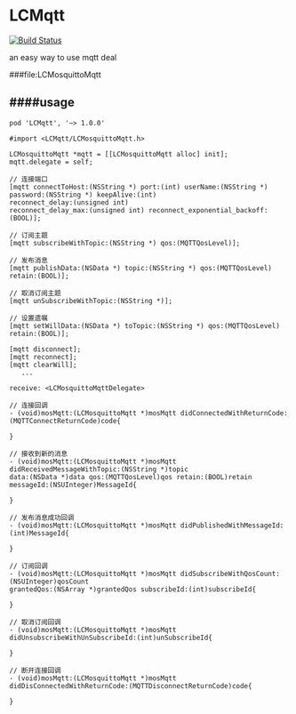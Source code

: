 # LCMqtt


[![Build Status](https://travis-ci.org/ibireme/YYKit.svg?branch=master)](https://travis-ci.org/ibireme/YYKit)

an easy way to use mqtt deal

###file:LCMosquittoMqtt 

####usage
-
```
pod 'LCMqtt', '~> 1.0.0'

```

```
#import <LCMqtt/LCMosquittoMqtt.h>

LCMosquittoMqtt *mqtt = [[LCMosquittoMqtt alloc] init];
mqtt.delegate = self;
```
```
// 连接端口
[mqtt connectToHost:(NSString *) port:(int) userName:(NSString *) 
password:(NSString *) keepAlive:(int) 
reconnect_delay:(unsigned int) 
reconnect_delay_max:(unsigned int) reconnect_exponential_backoff:(BOOL)];
```
```
// 订阅主题
[mqtt subscribeWithTopic:(NSString *) qos:(MQTTQosLevel)];
```
```
// 发布消息
[mqtt publishData:(NSData *) topic:(NSString *) qos:(MQTTQosLevel) retain:(BOOL)];
```

```
// 取消订阅主题
[mqtt unSubscribeWithTopic:(NSString *)];
```
```
// 设置遗嘱
[mqtt setWillData:(NSData *) toTopic:(NSString *) qos:(MQTTQosLevel) retain:(BOOL)];

[mqtt disconnect];
[mqtt reconnect];
[mqtt clearWill];
   ...
```

`receive: <LCMosquittoMqttDelegate>
`

```
// 连接回调
- (void)mosMqtt:(LCMosquittoMqtt *)mosMqtt didConnectedWithReturnCode:(MQTTConnectReturnCode)code{
    
}

// 接收到新的消息
- (void)mosMqtt:(LCMosquittoMqtt *)mosMqtt didReceivedMessageWithTopic:(NSString *)topic         
data:(NSData *)data qos:(MQTTQosLevel)qos retain:(BOOL)retain messageId:(NSUInteger)MessageId{
    
}

// 发布消息成功回调
- (void)mosMqtt:(LCMosquittoMqtt *)mosMqtt didPublishedWithMessageId:(int)MessageId{
    
}

// 订阅回调
- (void)mosMqtt:(LCMosquittoMqtt *)mosMqtt didSubscribeWithQosCount:(NSUInteger)qosCount 
grantedQos:(NSArray *)grantedQos subscribeId:(int)subscribeId{
    
}

// 取消订阅回调
- (void)mosMqtt:(LCMosquittoMqtt *)mosMqtt didUnsubscribeWithUnSubscribeId:(int)unSubscribeId{
    
}

// 断开连接回调
- (void)mosMqtt:(LCMosquittoMqtt *)mosMqtt didDisConnectedWithReturnCode:(MQTTDisconnectReturnCode)code{
    
}

